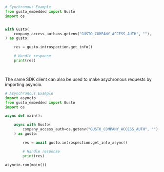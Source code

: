 <!-- Start SDK Example Usage [usage] -->
```python
# Synchronous Example
from gusto_embedded import Gusto
import os


with Gusto(
    company_access_auth=os.getenv("GUSTO_COMPANY_ACCESS_AUTH", ""),
) as gusto:

    res = gusto.introspection.get_info()

    # Handle response
    print(res)
```

</br>

The same SDK client can also be used to make asychronous requests by importing asyncio.
```python
# Asynchronous Example
import asyncio
from gusto_embedded import Gusto
import os

async def main():

    async with Gusto(
        company_access_auth=os.getenv("GUSTO_COMPANY_ACCESS_AUTH", ""),
    ) as gusto:

        res = await gusto.introspection.get_info_async()

        # Handle response
        print(res)

asyncio.run(main())
```
<!-- End SDK Example Usage [usage] -->